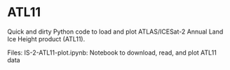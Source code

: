 # ATL11

Quick and dirty Python code to load and plot ATLAS/ICESat-2 Annual Land Ice Height product (ATL11). 

Files:
  IS-2-ATL11-plot.ipynb: Notebook to download, read, and plot ATL11 data 

